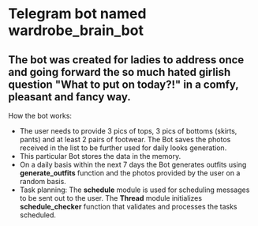 # Telegram bot named wardrobe_brain_bot
## The bot was created for ladies to address once and going forward the so much hated girlish question **"What to put on today?!"** in a comfy, pleasant and fancy way. 

How the bot works:
* The user needs to provide 3 pics of tops, 3 pics of bottoms (skirts, pants) and at least 2 pairs of footwear. The Bot saves the photos received in the list  to be further used for daily looks generation.
* This particular Bot stores the data in the memory.
* On a daily basis within the next 7 days the Bot generates outfits using **generate_outfits** function and the photos provided by the user on a random basis.
* Task planning: The **schedule** module is used for scheduling messages to be sent out to the user. The **Thread** module initializes **schedule_checker** function that validates and processes the tasks scheduled.


